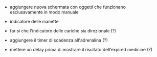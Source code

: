 - aggiungere nuova schermata con oggetti che funzionano esclusavamente in modo manuale

- indicatore delle manette

- far si che l'indicatore delle cariche sia direzionale (?)

- aggiungere il timer di scadenza all'adrenalina (?)

- mettere un delay prima di mostrare il risultato dell'expired medicine (?)
